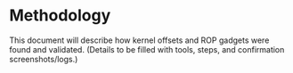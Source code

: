 # Methodology

This document will describe how kernel offsets and ROP gadgets were found and validated.
(Details to be filled with tools, steps, and confirmation screenshots/logs.)
